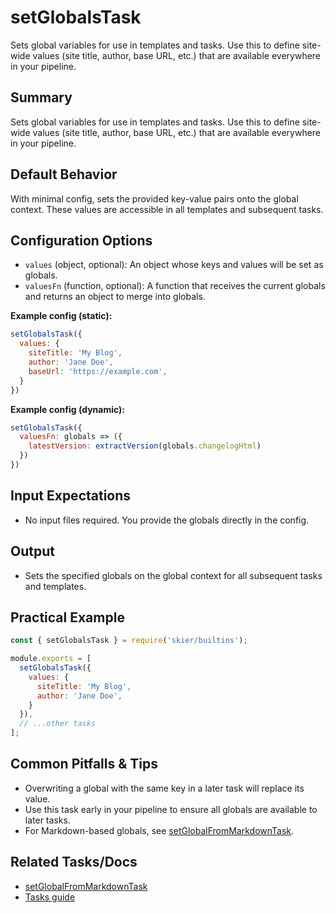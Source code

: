 # setGlobalsTask

Sets global variables for use in templates and tasks. Use this to define site-wide values (site title, author, base URL, etc.) that are available everywhere in your pipeline.

## Summary
Sets global variables for use in templates and tasks. Use this to define site-wide values (site title, author, base URL, etc.) that are available everywhere in your pipeline.

## Default Behavior
With minimal config, sets the provided key-value pairs onto the global context. These values are accessible in all templates and subsequent tasks.

## Configuration Options
- `values` (object, optional): An object whose keys and values will be set as globals.
- `valuesFn` (function, optional): A function that receives the current globals and returns an object to merge into globals.

**Example config (static):**
```js
setGlobalsTask({
  values: {
    siteTitle: 'My Blog',
    author: 'Jane Doe',
    baseUrl: 'https://example.com',
  }
})
```

**Example config (dynamic):**
```js
setGlobalsTask({
  valuesFn: globals => ({
    latestVersion: extractVersion(globals.changelogHtml)
  })
})
```

## Input Expectations
- No input files required. You provide the globals directly in the config.

## Output
- Sets the specified globals on the global context for all subsequent tasks and templates.

## Practical Example
```js
const { setGlobalsTask } = require('skier/builtins');

module.exports = [
  setGlobalsTask({
    values: {
      siteTitle: 'My Blog',
      author: 'Jane Doe',
    }
  }),
  // ...other tasks
];
```

## Common Pitfalls & Tips
- Overwriting a global with the same key in a later task will replace its value.
- Use this task early in your pipeline to ensure all globals are available to later tasks.
- For Markdown-based globals, see [setGlobalFromMarkdownTask](./setGlobalFromMarkdownTask.md).

## Related Tasks/Docs
- [setGlobalFromMarkdownTask](./setGlobalFromMarkdownTask.md)
- [Tasks guide](../tasks.md)
